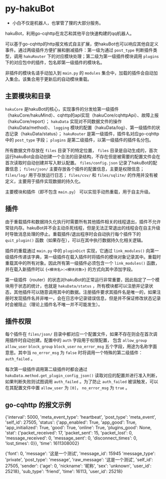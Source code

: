 # py-hakuBot

- 小白不仅是机器人，也掌管了狸的大部分服务。 

hakuBot，利用go-cqhttp在龙芯和其他平台快速构建的qq机器人。

可以基于go-cqhttp的http报文格式自主扩展，使hakuBot也可以响应其他自定义事件。通过两级插件方便扩展和删减插件：第一级为通过 ``post_type`` 判断插件类型，调用 ``hakuRouter`` 下的对应模块处理；第二级为第一级插件模块调用 ``plugins`` 下的对应包中的插件，包名即第一级插件的模块名。

非插件的模块名请手动加入到 ``main.py`` 的 ``modules`` 集合中，加载的插件会自动加入集合。该集合用于更新后的自动模块重载。

## 主要模块和目录

``hakuCore`` 是hakuBot的核心，实现事件的分发给第一级插件（hakuCore/hakuMind）、cqhttp的api实现（hakuCore/cqhttpApi）、故障上报（hakuCore/report）； ``hakuData`` 实现对不同数据文件的操作（hakuData/method）、 ``logging`` 模块的配置（hakuData/log）、第一级插件的状态记录（hakuData/status）； ``hakuRouter`` 是第一级插件，插件名对应go-cqhttp中的 ``post_type`` 字段； ``plugins`` 是第二级插件，以第一级插件的插件名分包。

所有数据文件存放在 ``files`` 目录下的特定位置， ``files`` 目录是自动生成的，首次运行hakuBot会自动创建一个合法的目录结构，不存在但是被需要的配置文件会在首次读取时自动创建并写入默认配置。 ``files/config.json`` 记录了hakuBot的配置信息； ``files/json/`` 主要存放各个插件的配置信息，主要是权限信息；  ``files/log/`` 用于存放运行日志； ``files/csv/`` 和 ``files/sqlite/`` 的作用并没有被定义，主要用于插件实现数据的持久化。

主要模块和插件（即不包含 ``main.py``） 可以实现手动热重载，用于自主升级。

## 插件

由于重载插件和数据持久化执行时需要所有其他插件相关的线程退出，插件不允许常驻内存。hakuBot并不会主动杀死线程，但是无法正常退出的线程会在自主升级时导致消息处理的停止。重载插件/退出程序时会自动执行每个插件下的 ``quit_plugin()`` 函数（如果存在），可以在其中执行数据持久化相关逻辑。

插件的重载通过 ``main.py`` 中的 ``pluginDict`` 实现，它通过 ``link_modules()`` 向第一级插件传递该字典，第一级插件在载入插件时将插件的模块对象记录其中。重载时重载其中的所有对象。因此所有第一级插件必须包含一个 ``link_modules()`` 函数，并在载入新插件时以 ``{<模块名>:<模块对象>}`` 的方式向其中添加字段。

第一级插件（router）的状态对hakuBot的正常运行非常重要，因此指定了一个模块用于状态的统计，也就是 ``hakuData/status`` ，所有模块都可以注册并记录状态，其他插件可以随意调用其中的数据。注册插件要求其插件名是唯一的，如果注册时发现插件名并非唯一，会在日志中记录错误信息，但是并不保证修改状态记录时会被阻止（理论上插件名不唯一并不可能发生）。

## 插件权限

每个插件在 ``files/json/`` 目录中都对应一个配置文件，如果不存在则会在首次调用插件时自动创建。配置中的 ``auth`` 字段用于权限配置， 包含 ``allow_group`` ``allow_user`` ``block_group`` ``block_user`` ``no_error_msg`` 五个字段，用途为名称字面意思。其中当 ``no_error_msg`` 为 ``false`` 时将调用一个特殊的第二级插件： ``auth_failed`` 。

每次第一级插件调用第二级插件时都会通过 ``hakuData.method.get_plugin_config_json()`` 读取对应的配置并进行准入判断，如果判断失败则试图调用 ``auth_failed`` 。为了防止 ``auth_failed`` 被误触发，可以在其配置文件中置 ``allow_user`` 为 ``[0]``，  ``no_error_msg`` 为 ``true`` 。

## go-cqhttp 的报文示例

{'interval': 5000, 'meta_event_type': 'heartbeat', 'post_type': 'meta_event', 'self_id': 27505, 'status': {'app_enabled': True, 'app_good': True, 'app_initialized': True, 'good': True, 'online': True, 'plugins_good': None, 'stat': {'packet_received': 17, 'packet_sent': 15, 'packet_lost': 0, 'message_received': 0, 'message_sent': 0, 'disconnect_times': 0, 'lost_times': 0}}, 'time': 1611308002}

{'font': 0, 'message': '这是一个测试', 'message_id': 15945 'message_type': 'private', 'post_type': 'message', 'raw_message': '这是一个测试', 'self_id': 27505, 'sender': {'age': 0, 'nickname': '昵称', 'sex': 'unknown', 'user_id': 25218}, 'sub_type': 'friend', 'time': 16113, 'user_id': 25218}
